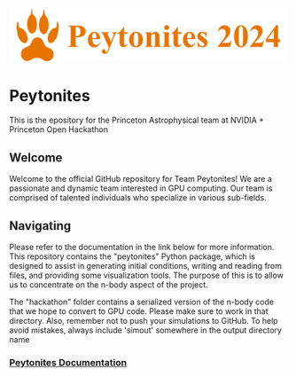 
![GitHub logo](./docs/full_logo.svg)

# Peytonites

This is the epository for the Princeton Astrophysical team at  NVIDIA + Princeton Open Hackathon 

## Welcome 

Welcome to the official GitHub repository for Team Peytonites! We are a passionate and dynamic team interested in GPU computing. Our team is comprised of talented individuals who specialize in various sub-fields. 

## Navigating

Please refer to the documentation in the link below for more information. This repository contains the "peytonites" Python package, which is designed to assist in generating initial conditions, writing and reading from files, and providing some visualization tools. The purpose of this is to allow us to concentrate on the n-body aspect of the project.

The "hackathon" folder contains a serialized version of the n-body code that we hope to convert to GPU code. Please make sure to work in that directory. Also, remember not to push your simulations to GitHub. To help avoid mistakes, always include 'simout' somewhere in the output directory name

### [Peytonites Documentation](https://peytonites2024.readthedocs.io/en/latest/index.html)